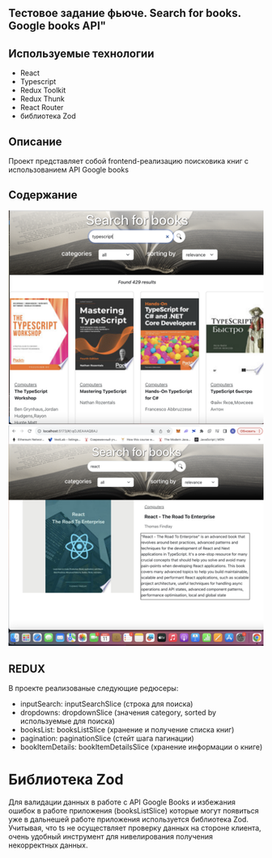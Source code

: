 ## Тестовое задание фьюче. Search for books. Google books API"

## Используемые технологии

- React
- Typescript
- Redux Toolkit
- Redux Thunk
- React Router
- библиотека Zod

## Описание

Проект представляет собой frontend-реализацию поисковика книг c использованием API Google books

## Содержание

![MainPage](./picForReadme/%D0%A1%D0%BD%D0%B8%D0%BC%D0%BE%D0%BA%20%D1%8D%D0%BA%D1%80%D0%B0%D0%BD%D0%B0%202023-09-11%20%D0%B2%2021.59.53.png)
![Details](./picForReadme/%D0%A1%D0%BD%D0%B8%D0%BC%D0%BE%D0%BA%20%D1%8D%D0%BA%D1%80%D0%B0%D0%BD%D0%B0%202023-09-11%20%D0%B2%2021.51.16.png)

## REDUX

В проекте реализованые следующие редюсеры:

- inputSearch: inputSearchSlice (строка для поиска)
- dropdowns: dropdownSlice (значения category, sorted by используемые для поиска)
- booksList: booksListSlice (хранение и получение списка книг)
- pagination: paginationSlice (стейт шага пагинации)
- bookItemDetails: bookItemDetailsSlice (хранение информации о книге)

# Библиотека Zod

Для валидации данных в работе с API Google Books и избежания ошибок в работе приложения (booksListSlice) которые могут появиться уже в дальнешей работе приложения используется библиотека Zod.
Учитывая, что ts не осуществляет проверку данных на стороне клиента, очень удобный инструмент для нивелирования получения некорректных данных.
